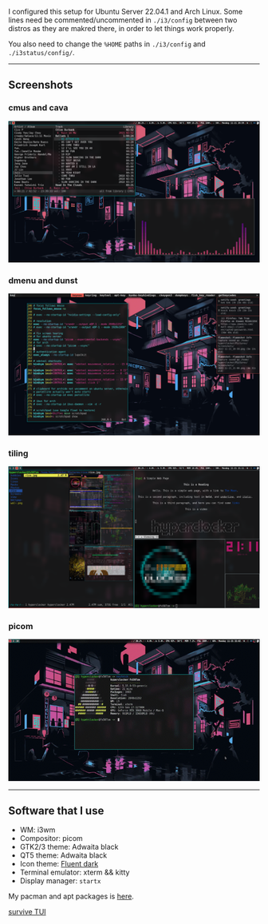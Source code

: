 I configured this setup for Ubuntu Server 22.04.1 and Arch Linux.
Some lines need be commented/uncommented in `./i3/config` between two distros as they are makred there, in order to let things work properly.

You also need to change the `%HOME` paths in `./i3/config` and `./i3status/config/`.

---
## Screenshots
### cmus and cava  
![image](./images/cmus-cava.png)

### dmenu and dunst  
![image](./images/dmenu-dunst.png)  

### tiling  
![image](./images/tiling.png)

### picom
![image](./images/output.gif)

---
## Software that I use
- WM: i3wm
- Compositor: picom
- GTK2/3 theme: Adwaita black
- QT5 theme: Adwaita black
- Icon theme: [Fluent dark](https://github.com/vinceliuice/Fluent-icon-theme)  
- Terminal emulator: xterm && kitty
- Display manager: `startx` 

My pacman and apt packages is [here](./packages.md).   

[survive TUI](./survive-tui.md)

